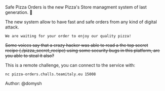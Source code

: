 Safe Pizza Orders is the new Pizza's Store managment system of last generation. 🍕

The new system allow to have fast and safe orders from any kind of digital attack.

`We are waiting for your order to enjoy our quality pizza!`

~~Some voices say that a crazy hacker was able to read a the top secret recipe (./pizza_secret_recipe) using some security bugs in this platform, are you able to steal it also?~~

This is a remote challenge, you can connect to the service with:

`nc pizza-orders.challs.teamitaly.eu 15008`

Author: @domysh
